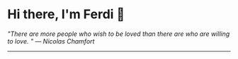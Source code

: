 <h1>Hi there, I'm Ferdi 👋</h1>

<p><em>
  "There are more people who wish to be loved than there are who are willing to love. " — Nicolas Chamfort
</em></p>

---
